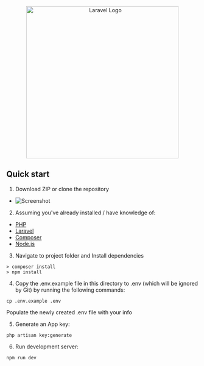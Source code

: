 <p align="center"><a href="https://laravel.com" target="_blank"><img src="https://raw.githubusercontent.com/laravel/art/master/logo-lockup/5%20SVG/2%20CMYK/1%20Full%20Color/laravel-logolockup-cmyk-red.svg" width="400" alt="Laravel Logo"></a></p>

## Quick start

1. Download ZIP or clone the repository

-   ![Screenshot](https://i.imgur.com/uqGgbuA.png)

2.  Assuming you've already installed / have knowledge of:

-   [PHP](https://www.php.net/)
-   [Laravel](https://laravel.com/)
-   [Composer](https://getcomposer.org/)
-   [Node.js](https://nodejs.org)

3. Navigate to project folder and Install dependencies

```
> composer install
> npm install
```

4. Copy the .env.example file in this directory to .env (which will be ignored by Git) by running the following commands:

```
cp .env.example .env
```

Populate the newly created .env file with your info

5. Generate an App key:

```
php artisan key:generate
```

6. Run development server:

```
npm run dev
```
